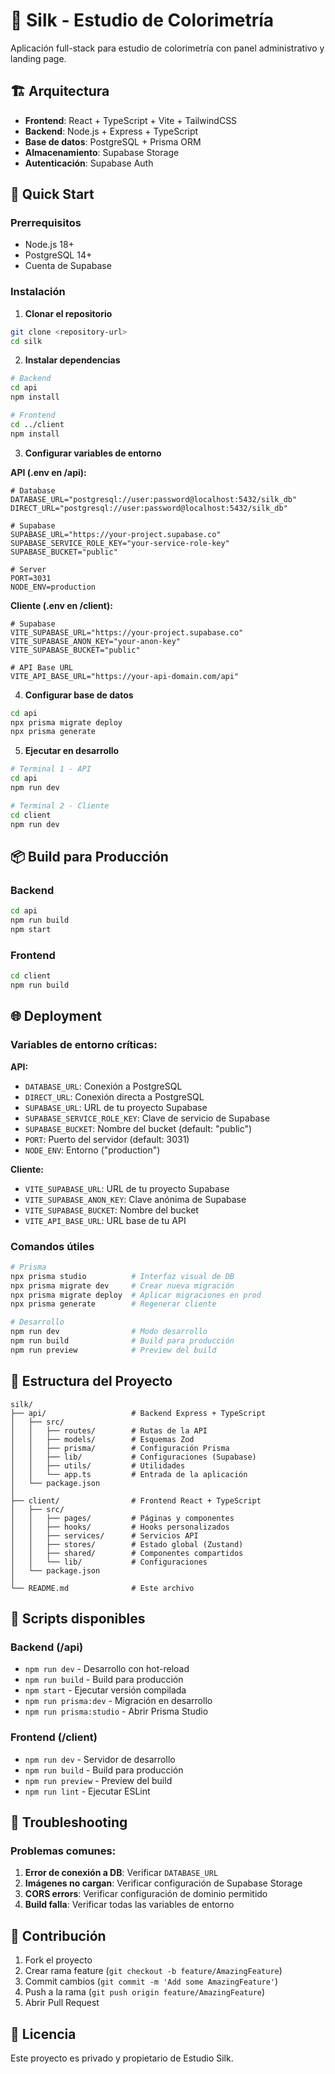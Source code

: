 # 🎨 Silk - Estudio de Colorimetría

Aplicación full-stack para estudio de colorimetría con panel administrativo y landing page.

## 🏗️ Arquitectura

- **Frontend**: React + TypeScript + Vite + TailwindCSS
- **Backend**: Node.js + Express + TypeScript
- **Base de datos**: PostgreSQL + Prisma ORM
- **Almacenamiento**: Supabase Storage
- **Autenticación**: Supabase Auth

## 🚀 Quick Start

### Prerrequisitos
- Node.js 18+
- PostgreSQL 14+
- Cuenta de Supabase

### Instalación

1. **Clonar el repositorio**
```bash
git clone <repository-url>
cd silk
```

2. **Instalar dependencias**
```bash
# Backend
cd api
npm install

# Frontend
cd ../client
npm install
```

3. **Configurar variables de entorno**

**API (.env en /api):**
```env
# Database
DATABASE_URL="postgresql://user:password@localhost:5432/silk_db"
DIRECT_URL="postgresql://user:password@localhost:5432/silk_db"

# Supabase
SUPABASE_URL="https://your-project.supabase.co"
SUPABASE_SERVICE_ROLE_KEY="your-service-role-key"
SUPABASE_BUCKET="public"

# Server
PORT=3031
NODE_ENV=production
```

**Cliente (.env en /client):**
```env
# Supabase
VITE_SUPABASE_URL="https://your-project.supabase.co"
VITE_SUPABASE_ANON_KEY="your-anon-key"
VITE_SUPABASE_BUCKET="public"

# API Base URL
VITE_API_BASE_URL="https://your-api-domain.com/api"
```

4. **Configurar base de datos**
```bash
cd api
npx prisma migrate deploy
npx prisma generate
```

5. **Ejecutar en desarrollo**
```bash
# Terminal 1 - API
cd api
npm run dev

# Terminal 2 - Cliente
cd client
npm run dev
```

## 📦 Build para Producción

### Backend
```bash
cd api
npm run build
npm start
```

### Frontend
```bash
cd client
npm run build
```

## 🌐 Deployment

### Variables de entorno críticas:

**API:**
- `DATABASE_URL`: Conexión a PostgreSQL
- `DIRECT_URL`: Conexión directa a PostgreSQL 
- `SUPABASE_URL`: URL de tu proyecto Supabase
- `SUPABASE_SERVICE_ROLE_KEY`: Clave de servicio de Supabase
- `SUPABASE_BUCKET`: Nombre del bucket (default: "public")
- `PORT`: Puerto del servidor (default: 3031)
- `NODE_ENV`: Entorno ("production")

**Cliente:**
- `VITE_SUPABASE_URL`: URL de tu proyecto Supabase
- `VITE_SUPABASE_ANON_KEY`: Clave anónima de Supabase
- `VITE_SUPABASE_BUCKET`: Nombre del bucket
- `VITE_API_BASE_URL`: URL base de tu API

### Comandos útiles

```bash
# Prisma
npx prisma studio          # Interfaz visual de DB
npx prisma migrate dev     # Crear nueva migración
npx prisma migrate deploy  # Aplicar migraciones en prod
npx prisma generate        # Regenerar cliente

# Desarrollo
npm run dev                # Modo desarrollo
npm run build              # Build para producción
npm run preview            # Preview del build
```

## 📂 Estructura del Proyecto

```
silk/
├── api/                   # Backend Express + TypeScript
│   ├── src/
│   │   ├── routes/        # Rutas de la API
│   │   ├── models/        # Esquemas Zod
│   │   ├── prisma/        # Configuración Prisma
│   │   ├── lib/           # Configuraciones (Supabase)
│   │   ├── utils/         # Utilidades
│   │   └── app.ts         # Entrada de la aplicación
│   └── package.json
│
├── client/                # Frontend React + TypeScript
│   ├── src/
│   │   ├── pages/         # Páginas y componentes
│   │   ├── hooks/         # Hooks personalizados
│   │   ├── services/      # Servicios API
│   │   ├── stores/        # Estado global (Zustand)
│   │   ├── shared/        # Componentes compartidos
│   │   └── lib/           # Configuraciones
│   └── package.json
│
└── README.md              # Este archivo
```

## 🔧 Scripts disponibles

### Backend (/api)
- `npm run dev` - Desarrollo con hot-reload
- `npm run build` - Build para producción
- `npm start` - Ejecutar versión compilada
- `npm run prisma:dev` - Migración en desarrollo
- `npm run prisma:studio` - Abrir Prisma Studio

### Frontend (/client)
- `npm run dev` - Servidor de desarrollo
- `npm run build` - Build para producción
- `npm run preview` - Preview del build
- `npm run lint` - Ejecutar ESLint

## 🐛 Troubleshooting

### Problemas comunes:
1. **Error de conexión a DB**: Verificar `DATABASE_URL`
2. **Imágenes no cargan**: Verificar configuración de Supabase Storage
3. **CORS errors**: Verificar configuración de dominio permitido
4. **Build falla**: Verificar todas las variables de entorno

## 🤝 Contribución

1. Fork el proyecto
2. Crear rama feature (`git checkout -b feature/AmazingFeature`)
3. Commit cambios (`git commit -m 'Add some AmazingFeature'`)
4. Push a la rama (`git push origin feature/AmazingFeature`)
5. Abrir Pull Request

## 📄 Licencia

Este proyecto es privado y propietario de Estudio Silk.